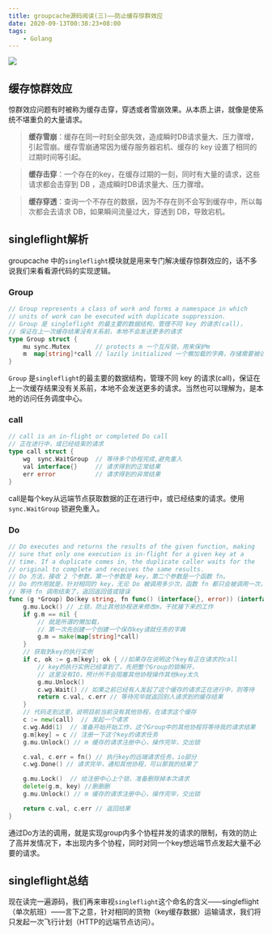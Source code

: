 ```yaml
---
title: groupcache源码阅读(三)——防止缓存惊群效应
date: 2020-09-13T00:38:23+08:00
tags:
    - Golang
---
```



![](https://s1.ax1x.com/2020/05/25/t9CtxI.jpg)

## 缓存惊群效应

惊群效应问题有时被称为缓存击穿，穿透或者雪崩效果。从本质上讲，就像是使系统不堪重负的大量请求。

> **缓存雪崩**：缓存在同一时刻全部失效，造成瞬时DB请求量大、压力骤增，引起雪崩。缓存雪崩通常因为缓存服务器宕机、缓存的 key 设置了相同的过期时间等引起。

> **缓存击穿**：一个存在的key，在缓存过期的一刻，同时有大量的请求，这些请求都会击穿到 DB ，造成瞬时DB请求量大、压力骤增。

> **缓存穿透**：查询一个不存在的数据，因为不存在则不会写到缓存中，所以每次都会去请求 DB，如果瞬间流量过大，穿透到 DB，导致宕机。

## singleflight解析
groupcache 中的`singleflight`模块就是用来专门解决缓存惊群效应的，话不多说我们来看看源代码的实现逻辑。

### Group

``````go
// Group represents a class of work and forms a namespace in which
// units of work can be executed with duplicate suppression.
// Group 是 singleflight 的最主要的数据结构，管理不同 key 的请求(call)，
// 保证在上一次缓存结果没有关系前，本地不会发送更多的请求
type Group struct {
	mu sync.Mutex       // protects m 一个互斥锁，用来保护m
	m  map[string]*call // lazily initialized 一个懒加载的字典，存储需要被访问的key与其对应的单个访问器
}
``````

`Group` 是`singleflight`的最主要的数据结构，管理不同 key 的请求(call)，保证在上一次缓存结果没有关系前，本地不会发送更多的请求。当然也可以理解为，是本地的访问任务调度中心。

### **call**

``````go
// call is an in-flight or completed Do call
// 正在进行中，或已经结束的请求
type call struct {
	wg  sync.WaitGroup  // 等待多个协程完成,避免重入
	val interface{} 	// 请求得到的正常结果
	err error			// 请求得到的异常结果
}
``````

call是每个key从远端节点获取数据的正在进行中，或已经结束的请求。使用 `sync.WaitGroup` 锁避免重入。

### **Do**

``````go
// Do executes and returns the results of the given function, making
// sure that only one execution is in-flight for a given key at a
// time. If a duplicate comes in, the duplicate caller waits for the
// original to complete and receives the same results.
// Do 方法，接收 2 个参数，第一个参数是 key，第二个参数是一个函数 fn。
// Do 的作用就是，针对相同的 key，无论 Do 被调用多少次，函数 fn 都只会被调用一次，
// 等待 fn 调用结束了，返回返回值或错误
func (g *Group) Do(key string, fn func() (interface{}, error)) (interface{}, error) {
	g.mu.Lock() // 上锁，防止其他协程进来修改m，干扰接下来的工作
	if g.m == nil {
		// 就是所谓的懒加载，
		// 第一次先创建一个创建一个保存key请就任务的字典
		g.m = make(map[string]*call) 
	}
	// 获取到key的执行实例
	if c, ok := g.m[key]; ok { //如果存在说明这个key有正在请求的call
		// key的执行实例已经拿到了，先把整个Group的锁解开，
		// 这里没有IO，预计所不会阻塞其他协程操作其他key太久
		g.mu.Unlock()
		c.wg.Wait() // 如果之前已经有人发起了这个缓存的请求正在进行中，则等待
		return c.val, c.err // 等待完毕就返回别人请求到的缓存结果
	}
	// 代码走到这里，说明目前当前没有其他协程，在请求这个缓存
	c := new(call)  // 发起一个请求
	c.wg.Add(1)  // 准备开始开始工作，这个Group中的其他协程将等待我的请求结果
	g.m[key] = c // 注册一下这个key的请求任务
	g.mu.Unlock() // m 缓存的请求注册中心，操作完毕，交出锁

	c.val, c.err = fn() // 执行key的远端请求任务，io部分
	c.wg.Done() // 请求完毕，通知其他协程，可以那我的结果了

	g.mu.Lock()  // 给注册中心上个锁，准备删除掉本次请求
	delete(g.m, key) //删删删
	g.mu.Unlock() // m 缓存的请求注册中心，操作完毕，交出锁

	return c.val, c.err // 返回结果
}
``````

通过Do方法的调用，就是实现group内多个协程并发的请求的限制，有效的防止了高并发情况下，本出现内多个协程，同时对同一个key想远端节点发起大量不必要的请求。

## singleflight总结

现在读完一遍源码，我们再来审视`singleflight`这个命名的含义——singleflight（单次航班）——言下之意，针对相同的货物（key缓存数据）运输请求，我们将只发起一次飞行计划（HTTP的远端节点访问）。